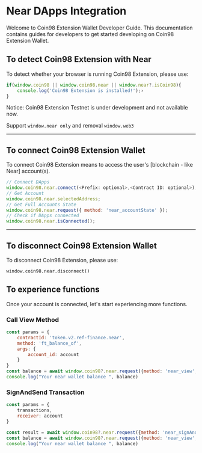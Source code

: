 # Near DApps Integration

Welcome to Coin98 Extension Wallet Developer Guide. This documentation contains guides for developers to get started developing on Coin98 Extension Wallet.‌

## To detect Coin98 Extension with Near

To detect whether your browser is running Coin98 Extension, please use:

```javascript
if(window.coin98 || window.coin98.near || window.near?.isCoin98){
    console.log('Coin98 Extension is installed!');›
}
```

Notice: Coin98 Extension Testnet is under development and not available now.

Support `window.near only` and removal `window.web3`

***

## To connect Coin98 Extension Wallet

To connect Coin98 Extension means to access the user's \[blockchain - like Near] account(s).

```javascript
// Connect DApps
window.coin98.near.connect(<Prefix: optional>,<Contract ID: optional>);
// Get Account
window.coin98.near.selectedAddress;
// Get Full Accounts State
window.coin98.near.request({ method: 'near_accountState' });
// Check if DApps connected
window.coin98.near.isConnected();
```

***

## To disconnect Coin98 Extension Wallet

To disconnect Coin98 Extension, please use:

```
window.coin98.near.disconnect()
```

## To experience functions

Once your account is connected, let's start experiencing more functions.‌

### Call View Method

```javascript
const params = {
    contractId: 'token.v2.ref-finance.near',
    method: 'ft_balance_of',
    args: {
        account_id: account
    }
}
const balance = await window.coin98?.near.request({method: 'near_view', params})
console.log("Your near wallet balance ", balance)
```

### SignAndSend Transaction

```javascript
const params = {
    transactions,
    receiver: account
}

const result = await window.coin98?.near.request({method: 'near_signAndSendTransaction', params})
const balance = await window.coin98?.near.request({method: 'near_view', params})
console.log("Your near wallet balance ", balance)
```
